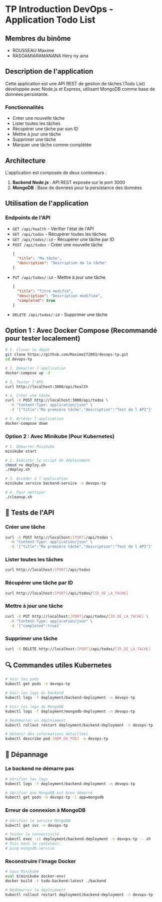 # TP Introduction DevOps - Application Todo List

## Membres du binôme

- ROUSSEAU Maxime
- RASOAMIARAMANANA Hery ny aina

## Description de l'application

Cette application est une API REST de gestion de tâches (Todo List) développée avec Node.js et Express, utilisant MongoDB comme base de données persistante.

### Fonctionnalités

- Créer une nouvelle tâche
- Lister toutes les tâches
- Récupérer une tâche par son ID
- Mettre à jour une tâche
- Supprimer une tâche
- Marquer une tâche comme complétée

## Architecture

L'application est composée de deux conteneurs :

1. **Backend Node.js** : API REST exposée sur le port 3000
2. **MongoDB** : Base de données pour la persistance des données

## Utilisation de l'application

### Endpoints de l'API

- `GET /api/health` - Vérifier l'état de l'API
- `GET /api/todos` - Récupérer toutes les tâches
- `GET /api/todos/:id` - Récupérer une tâche par ID
- `POST /api/todos` - Créer une nouvelle tâche
  ```json
  {
    "title": "Ma tâche",
    "description": "Description de la tâche"
  }
  ```
- `PUT /api/todos/:id` - Mettre à jour une tâche
  ```json
  {
    "title": "Titre modifié",
    "description": "Description modifiée",
    "completed": true
  }
  ```
- `DELETE /api/todos/:id` - Supprimer une tâche

## Option 1 : Avec Docker Compose (Recommandé pour tester localement)

```bash
# 1. Cloner le dépôt
git clone https://github.com/Maxime272003/devops-tp.git
cd devops-tp

# 2. Démarrer l'application
docker-compose up -d

# 3. Tester l'API
curl http://localhost:3000/api/health

# 4. Créer une tâche
curl -X POST http://localhost:3000/api/todos \
  -H "Content-Type: application/json" \
  -d '{"title":"Ma première tâche","description":"Test de l API"}'

# 5. Arrêter l'application
docker-compose down
```

### Option 2 : Avec Minikube (Pour Kubernetes)

```bash
# 1. Démarrer Minikube
minikube start

# 2. Exécuter le script de déploiement
chmod +x deploy.sh
./deploy.sh

# 3. Accéder à l'application
minikube service backend-service -n devops-tp

# 4. Pour nettoyer
./cleanup.sh

```

## 📝 Tests de l'API

### Créer une tâche

```bash
curl -X POST http://localhost:[PORT]/api/todos \
  -H "Content-Type: application/json" \
  -d '{"title":"Ma première tâche","description":"Test de l API"}'
```

### Lister toutes les tâches

```bash
curl http://localhost:[PORT]/api/todos
```

### Récupérer une tâche par ID

```bash
curl http://localhost:[PORT]/api/todos/[ID_DE_LA_TACHE]
```

### Mettre à jour une tâche

```bash
curl -X PUT http://localhost:[PORT]/api/todos/[ID_DE_LA_TACHE] \
  -H "Content-Type: application/json" \
  -d '{"completed":true}'
```

### Supprimer une tâche

```bash
curl -X DELETE http://localhost:[PORT]/api/todos/[ID_DE_LA_TACHE]
```

## 🔍 Commandes utiles Kubernetes

```bash
# Voir les pods
kubectl get pods -n devops-tp

# Voir les logs du backend
kubectl logs -f deployment/backend-deployment -n devops-tp

# Voir les logs de MongoDB
kubectl logs -f deployment/mongodb-deployment -n devops-tp

# Redémarrer un déploiement
kubectl rollout restart deployment/backend-deployment -n devops-tp

# Obtenir des informations détaillées
kubectl describe pod [NOM_DU_POD] -n devops-tp
```

## 🐛 Dépannage

### Le backend ne démarre pas

```bash
# Vérifier les logs
kubectl logs -f deployment/backend-deployment -n devops-tp

# Vérifier que MongoDB est bien démarré
kubectl get pods -n devops-tp -l app=mongodb
```

### Erreur de connexion à MongoDB

```bash
# Vérifier le service MongoDB
kubectl get svc -n devops-tp

# Tester la connectivité
kubectl exec -it deployment/backend-deployment -n devops-tp -- sh
# Puis dans le conteneur:
# ping mongodb-service
```

### Reconstruire l'image Docker

```bash
# Sous Minikube
eval $(minikube docker-env)
docker build -t todo-backend:latest ./backend

# Redémarrer le déploiement
kubectl rollout restart deployment/backend-deployment -n devops-tp
```
